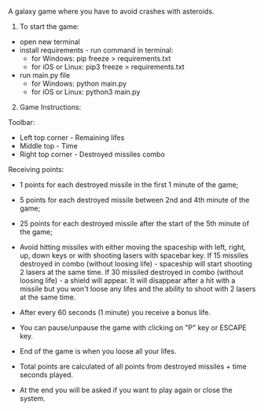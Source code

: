 A galaxy game where you have to avoid crashes with asteroids.

1. To start the game:
- open new terminal
- install requirements - run command in terminal:
  - for Windows: pip freeze > requirements.txt
  - for iOS or Linux: pip3 freeze > requirements.txt
- run main.py file
  - for Windows: python main.py
  - for iOS or Linux: python3 main.py
    
2. Game Instructions:

Toolbar:
  - Left top corner - Remaining lifes
  - Middle top - Time
  - Right top corner - Destroyed missiles combo

Receiving points:
  - 1 points for each destroyed missile in the first 1 minute of the game;
  - 5 points for each destroyed missile between 2nd and 4th minute of the game;
  - 25 points for each destroyed missile after the start of the 5th minute of the game;

- Avoid hitting missiles with either moving the spaceship with left, right, up, down keys or with shooting lasers with spacebar key. If 15 missiles destroyed in combo (without loosing life) - spaceship will start shooting 2 lasers at the same time. If 30 missiled destroyed in combo (without loosing life) - a shield will appear. It will disappear after a hit with a missile but you won't loose any lifes and the ability to shoot with 2 lasers at the same time.

- After every 60 seconds (1 minute) you receive a bonus life.

- You can pause/unpause the game with clicking on "P" key or ESCAPE key.

- End of the game is when you loose all your lifes.

- Total points are calculated of all points from destroyed missiles + time seconds played.

- At the end you will be asked if you want to play again or close the system.